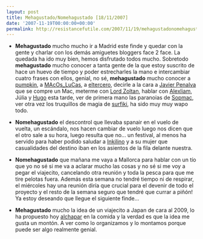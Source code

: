 ```yaml
---
layout: post
title: Mehagustado/Nomehagustado [18/11/2007]
date: '2007-11-19T00:00:00+00:00'
permalink: http://resistancefutile.com/2007/11/19/mehagustadonomehagustado-18112007/
---
```

- <strong>Mehagustado</strong> mucho mucho ir a Madrid este finde y quedar con la gente y charlar con los demás amiguetes bloggers face 2 face. La quedada ha ido muy bien, hemos disfrutado todos mucho. Sobretodo <strong>mehagustado</strong> mucho conocer a tanta gente de la que estoy suscrito de hace un huevo de tiempo y poder estrecharles la mano e intercambiar cuatro frases con ellos, genial, no sé, <strong>mehagustado</strong> mucho conocer a <a href="http://intemperie79.wordpress.com/">pumpkin</a>, a <a href="http://www.macoslucas.com/lucasblog/index.php">MAcOs_LuCas</a>, a <a href="http://www.eltercero.net/">eltercero</a>, decirle a la cara a <a href="http://solenoide.net">Javier Penalva</a> que se compre un Mac, meterme con <a href="http://lordzoltan.gafapasta.com/">Lord Zoltan</a>, hablar con <a href="http://alexliam.net/">Alexliam</a>, Júlia y <a href="http://solo.infames.org/">Hugo</a> esta tarde, ver de primera mano las paranoias de <a href="http://sopmacsl.com/">Sopmac</a>, ver otra vez los truquillos de magia de <a href="http://surfiky.es/blog/">surfiki</a>, ha sido muy muy wapo todo.

- <strong>Nomehagustado</strong> el descontrol que llevaba spanair en el vuelo de vuelta, un escándalo, nos hacen cambiar de vuelo luego nos dicen que el otro sale a su hora, luego resulta que no... un festival, al menos ha servido para haber podido saludar a <a href="http://www.inkilino.com/">Inkilino</a> y a su mujer que casualidades del destino iban en los asientos de la fila delante nuestra. 

- <strong>Nomehagustado</strong> que mañana me vaya a Mallorca para hablar con un tío que yo no sé si me va a aclarar mucho las cosas y no sé si me voy a pegar el viajecito, cancelando otra reunión y toda la pesca para que me tire pelotas fuera. Además esta semana no tendré tiempo ni de respirar, el miércoles hay una reunión diría que crucial para el devenir de todo el proyecto y el resto de la semana seguro que tendré que currar a piñón! Ya estoy deseando que llegue el siguiente finde...

- <strong>Mehagustado</strong> mucho la idea de un viajecito a Japan de cara al 2009, lo ha propuesto hoy <a href="http://www.alchapar.com/">alchapar</a> en la comida y la verdad es que la idea me gusta un montón. A ver como lo organizamos y lo montamos porque puede ser algo realmente genial.
